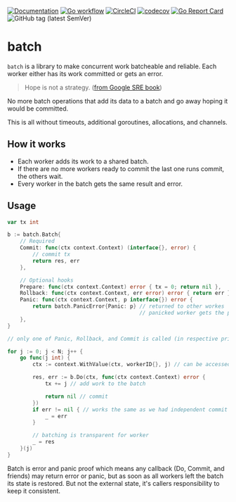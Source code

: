 [![Documentation](https://pkg.go.dev/badge/nikand.dev/go/batch)](https://pkg.go.dev/nikand.dev/go/batch?tab=doc)
[![Go workflow](https://github.com/nikandfor/batch/actions/workflows/go.yml/badge.svg)](https://github.com/nikandfor/batch/actions/workflows/go.yml)
[![CircleCI](https://circleci.com/gh/nikandfor/batch.svg?style=svg)](https://circleci.com/gh/nikandfor/batch)
[![codecov](https://codecov.io/gh/nikandfor/batch/tags/latest/graph/badge.svg)](https://codecov.io/gh/nikandfor/batch)
[![Go Report Card](https://goreportcard.com/badge/nikand.dev/go/batch)](https://goreportcard.com/report/nikand.dev/go/batch)
![GitHub tag (latest SemVer)](https://img.shields.io/github/v/tag/nikandfor/batch?sort=semver)

# batch

`batch` is a library to make concurrent work batcheable and reliable.
Each worker either has its work committed or gets an error.

> Hope is not a strategy. ([from Google SRE book](https://sre.google/sre-book/introduction/))

No more batch operations that add its data to a batch and go away hoping it would be committed.

This is all without timeouts, additional goroutines, allocations, and channels.

## How it works

* Each worker adds its work to a shared batch.
* If there are no more workers ready to commit the last one runs commit, the others wait.
* Every worker in the batch gets the same result and error.

## Usage

```go
var tx int

b := batch.Batch{
	// Required
	Commit: func(ctx context.Context) (interface{}, error) {
		// commit tx
		return res, err
	},

	// Optional hooks
	Prepare: func(ctx context.Context) error { tx = 0; return nil },     // called in the beginning on a new batch
	Rollback: func(ctx context.Context, err error) error { return err }, // if any worker returned error
	Panic: func(ctx context.Context, p interface{}) error {              // any worker panicked
		return batch.PanicError{Panic: p} // returned to other workes
		                                  // panicked worker gets the panic back
	},
}

// only one of Panic, Rollback, and Commit is called (in respective priority order; panic wins, then error, commit is last)

for j := 0; j < N; j++ {
	go func(j int) {
		ctx := context.WithValue(ctx, workerID{}, j) // can be accessed in Commit and other hooks

		res, err := b.Do(ctx, func(ctx context.Context) error {
			tx += j // add work to the batch

			return nil // commit
		})
		if err != nil { // works the same as we had independent commit in each goroutine
			_ = err
		}

		// batching is transparent for worker
		_ = res
	}(j)
}
```

Batch is error and panic proof which means any callback (Do, Commit, and friends) may return error or panic,
but as soon as all workers left the batch its state is restored.
But not the external state, it's callers responsibility to keep it consistent.
